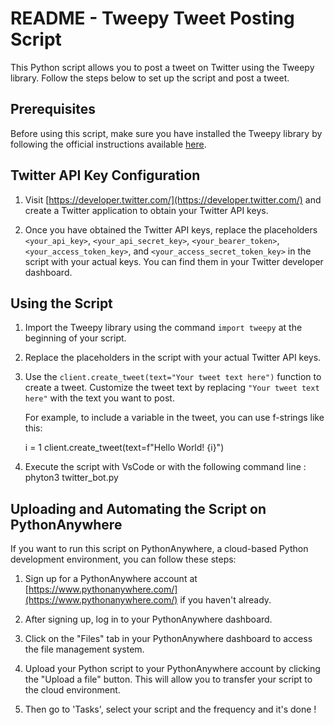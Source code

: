 # README - Tweepy Tweet Posting Script

This Python script allows you to post a tweet on Twitter using the Tweepy library. Follow the steps below to set up the script and post a tweet.

## Prerequisites

Before using this script, make sure you have installed the Tweepy library by following the official instructions available [here](https://docs.tweepy.org/en/stable/install.html).

## Twitter API Key Configuration

1. Visit [https://developer.twitter.com/](https://developer.twitter.com/) and create a Twitter application to obtain your Twitter API keys.

2. Once you have obtained the Twitter API keys, replace the placeholders `<your_api_key>`, `<your_api_secret_key>`, `<your_bearer_token>`, `<your_access_token_key>`, and `<your_access_secret_token_key>` in the script with your actual keys. You can find them in your Twitter developer dashboard.

## Using the Script

1. Import the Tweepy library using the command `import tweepy` at the beginning of your script.

2. Replace the placeholders in the script with your actual Twitter API keys.

3. Use the `client.create_tweet(text="Your tweet text here")` function to create a tweet. Customize the tweet text by replacing `"Your tweet text here"` with the text you want to post.

   For example, to include a variable in the tweet, you can use f-strings like this:

   i = 1
   client.create_tweet(text=f"Hello World! {i}")

4. Execute the script with VsCode or with the following command line : phyton3 twitter_bot.py

## Uploading and Automating the Script on PythonAnywhere

If you want to run this script on PythonAnywhere, a cloud-based Python development environment, you can follow these steps:

1. Sign up for a PythonAnywhere account at [https://www.pythonanywhere.com/](https://www.pythonanywhere.com/) if you haven't already.

2. After signing up, log in to your PythonAnywhere dashboard.

3. Click on the "Files" tab in your PythonAnywhere dashboard to access the file management system.

4. Upload your Python script to your PythonAnywhere account by clicking the "Upload a file" button. This will allow you to transfer your script to the cloud environment.

5. Then go to 'Tasks', select your script and the frequency and it's done !
